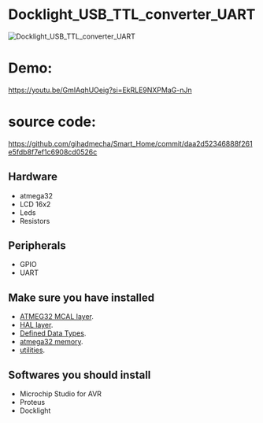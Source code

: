 # Docklight_USB_TTL_converter_UART

![Docklight_USB_TTL_converter_UART](https://github.com/gihadmecha/Docklight_USB_TTL_converter_UART/assets/19871755/d11288e2-c29f-467b-bdda-da7d44409bdf)

# Demo:
https://youtu.be/GmIAqhUOeig?si=EkRLE9NXPMaG-nJn

# source code:
https://github.com/gihadmecha/Smart_Home/commit/daa2d52346888f261e5fdb8f7ef1c6908cd0526c

## Hardware
- atmega32
- LCD 16x2
- Leds
- Resistors

## Peripherals
- GPIO
- UART

## Make sure you have installed
- [ATMEG32 MCAL layer](https://github.com/gihadmecha/Embedded_Systems/tree/main/atmega32_ECU/atmega32_ECU/MCAL).
- [HAL layer](https://github.com/gihadmecha/Embedded_Systems/tree/main/atmega32_ECU/atmega32_ECU/HAL).
- [Defined Data Types](https://github.com/gihadmecha/Embedded_Systems/blob/main/atmega32_ECU/atmega32_ECU/StdTypes.h).
- [atmega32 memory](https://github.com/gihadmecha/Embedded_Systems/blob/main/atmega32_ECU/atmega32_ECU/MemMap.h).
- [utilities](https://github.com/gihadmecha/Embedded_Systems/blob/main/atmega32_ECU/atmega32_ECU/UTILS.h).

## Softwares you should install
- Microchip Studio for AVR
- Proteus
- Docklight
